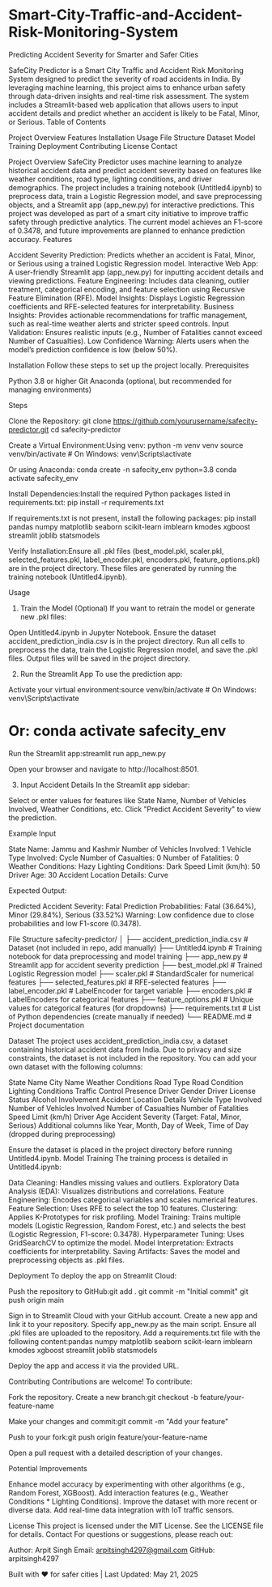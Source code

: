 # Smart-City-Traffic-and-Accident-Risk-Monitoring-System

Predicting Accident Severity for Smarter and Safer Cities

SafeCity Predictor is a Smart City Traffic and Accident Risk Monitoring System designed to predict the severity of road accidents in India. By leveraging machine learning, this project aims to enhance urban safety through data-driven insights and real-time risk assessment. The system includes a Streamlit-based web application that allows users to input accident details and predict whether an accident is likely to be Fatal, Minor, or Serious.
Table of Contents

Project Overview
Features
Installation
Usage
File Structure
Dataset
Model Training
Deployment
Contributing
License
Contact

Project Overview
SafeCity Predictor uses machine learning to analyze historical accident data and predict accident severity based on features like weather conditions, road type, lighting conditions, and driver demographics. The project includes a training notebook (Untitled4.ipynb) to preprocess data, train a Logistic Regression model, and save preprocessing objects, and a Streamlit app (app_new.py) for interactive predictions.
This project was developed as part of a smart city initiative to improve traffic safety through predictive analytics. The current model achieves an F1-score of 0.3478, and future improvements are planned to enhance prediction accuracy.
Features

Accident Severity Prediction: Predicts whether an accident is Fatal, Minor, or Serious using a trained Logistic Regression model.
Interactive Web App: A user-friendly Streamlit app (app_new.py) for inputting accident details and viewing predictions.
Feature Engineering: Includes data cleaning, outlier treatment, categorical encoding, and feature selection using Recursive Feature Elimination (RFE).
Model Insights: Displays Logistic Regression coefficients and RFE-selected features for interpretability.
Business Insights: Provides actionable recommendations for traffic management, such as real-time weather alerts and stricter speed controls.
Input Validation: Ensures realistic inputs (e.g., Number of Fatalities cannot exceed Number of Casualties).
Low Confidence Warning: Alerts users when the model’s prediction confidence is low (below 50%).

Installation
Follow these steps to set up the project locally.
Prerequisites

Python 3.8 or higher
Git
Anaconda (optional, but recommended for managing environments)

Steps

Clone the Repository:
git clone https://github.com/yourusername/safecity-predictor.git
cd safecity-predictor


Create a Virtual Environment:Using venv:
python -m venv venv
source venv/bin/activate  # On Windows: venv\Scripts\activate

Or using Anaconda:
conda create -n safecity_env python=3.8
conda activate safecity_env


Install Dependencies:Install the required Python packages listed in requirements.txt:
pip install -r requirements.txt

If requirements.txt is not present, install the following packages:
pip install pandas numpy matplotlib seaborn scikit-learn imblearn kmodes xgboost streamlit joblib statsmodels


Verify Installation:Ensure all .pkl files (best_model.pkl, scaler.pkl, selected_features.pkl, label_encoder.pkl, encoders.pkl, feature_options.pkl) are in the project directory. These files are generated by running the training notebook (Untitled4.ipynb).


Usage
1. Train the Model (Optional)
If you want to retrain the model or generate new .pkl files:

Open Untitled4.ipynb in Jupyter Notebook.
Ensure the dataset accident_prediction_india.csv is in the project directory.
Run all cells to preprocess the data, train the Logistic Regression model, and save the .pkl files.
Output files will be saved in the project directory.

2. Run the Streamlit App
To use the prediction app:

Activate your virtual environment:source venv/bin/activate  # On Windows: venv\Scripts\activate
# Or: conda activate safecity_env


Run the Streamlit app:streamlit run app_new.py


Open your browser and navigate to http://localhost:8501.

3. Input Accident Details
In the Streamlit app sidebar:

Select or enter values for features like State Name, Number of Vehicles Involved, Weather Conditions, etc.
Click "Predict Accident Severity" to view the prediction.

Example Input

State Name: Jammu and Kashmir
Number of Vehicles Involved: 1
Vehicle Type Involved: Cycle
Number of Casualties: 0
Number of Fatalities: 0
Weather Conditions: Hazy
Lighting Conditions: Dark
Speed Limit (km/h): 50
Driver Age: 30
Accident Location Details: Curve

Expected Output:

Predicted Accident Severity: Fatal
Prediction Probabilities: Fatal (36.64%), Minor (29.84%), Serious (33.52%)
Warning: Low confidence due to close probabilities and low F1-score (0.3478).

File Structure
safecity-predictor/
│
├── accident_prediction_india.csv  # Dataset (not included in repo, add manually)
├── Untitled4.ipynb                # Training notebook for data preprocessing and model training
├── app_new.py                     # Streamlit app for accident severity prediction
├── best_model.pkl                 # Trained Logistic Regression model
├── scaler.pkl                     # StandardScaler for numerical features
├── selected_features.pkl          # RFE-selected features
├── label_encoder.pkl              # LabelEncoder for target variable
├── encoders.pkl                   # LabelEncoders for categorical features
├── feature_options.pkl            # Unique values for categorical features (for dropdowns)
├── requirements.txt               # List of Python dependencies (create manually if needed)
└── README.md                      # Project documentation

Dataset
The project uses accident_prediction_india.csv, a dataset containing historical accident data from India. Due to privacy and size constraints, the dataset is not included in the repository. You can add your own dataset with the following columns:

State Name
City Name
Weather Conditions
Road Type
Road Condition
Lighting Conditions
Traffic Control Presence
Driver Gender
Driver License Status
Alcohol Involvement
Accident Location Details
Vehicle Type Involved
Number of Vehicles Involved
Number of Casualties
Number of Fatalities
Speed Limit (km/h)
Driver Age
Accident Severity (Target: Fatal, Minor, Serious)
Additional columns like Year, Month, Day of Week, Time of Day (dropped during preprocessing)

Ensure the dataset is placed in the project directory before running Untitled4.ipynb.
Model Training
The training process is detailed in Untitled4.ipynb:

Data Cleaning: Handles missing values and outliers.
Exploratory Data Analysis (EDA): Visualizes distributions and correlations.
Feature Engineering: Encodes categorical variables and scales numerical features.
Feature Selection: Uses RFE to select the top 10 features.
Clustering: Applies K-Prototypes for risk profiling.
Model Training: Trains multiple models (Logistic Regression, Random Forest, etc.) and selects the best (Logistic Regression, F1-score: 0.3478).
Hyperparameter Tuning: Uses GridSearchCV to optimize the model.
Model Interpretation: Extracts coefficients for interpretability.
Saving Artifacts: Saves the model and preprocessing objects as .pkl files.

Deployment
To deploy the app on Streamlit Cloud:

Push the repository to GitHub:git add .
git commit -m "Initial commit"
git push origin main


Sign in to Streamlit Cloud with your GitHub account.
Create a new app and link it to your repository.
Specify app_new.py as the main script.
Ensure all .pkl files are uploaded to the repository.
Add a requirements.txt file with the following content:pandas
numpy
matplotlib
seaborn
scikit-learn
imblearn
kmodes
xgboost
streamlit
joblib
statsmodels


Deploy the app and access it via the provided URL.

Contributing
Contributions are welcome! To contribute:

Fork the repository.
Create a new branch:git checkout -b feature/your-feature-name


Make your changes and commit:git commit -m "Add your feature"


Push to your fork:git push origin feature/your-feature-name


Open a pull request with a detailed description of your changes.

Potential Improvements

Enhance model accuracy by experimenting with other algorithms (e.g., Random Forest, XGBoost).
Add interaction features (e.g., Weather Conditions * Lighting Conditions).
Improve the dataset with more recent or diverse data.
Add real-time data integration with IoT traffic sensors.

License
This project is licensed under the MIT License. See the LICENSE file for details.
Contact
For questions or suggestions, please reach out:  

Author: Arpit Singh
Email: arpitsingh4297@gmail.com 
GitHub: arpitsingh4297

Built with ❤️ for safer cities | Last Updated: May 21, 2025

